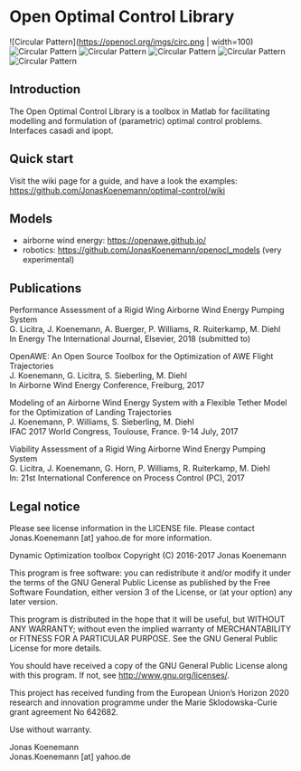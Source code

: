 # Open Optimal Control Library

![Circular Pattern](https://openocl.org/imgs/circ.png | width=100)
![Circular Pattern](https://openocl.org/imgs/circ.png)
![Circular Pattern](https://openocl.org/imgs/circ.png)
![Circular Pattern](https://openocl.org/imgs/circ.png)
![Circular Pattern](https://openocl.org/imgs/circ.png)
![Circular Pattern](https://openocl.org/imgs/circ.png)

## Introduction

The Open Optimal Control Library is a toolbox in Matlab for facilitating modelling and formulation of (parametric) optimal control problems. Interfaces casadi and ipopt.

## Quick start

Visit the wiki page for a guide, and have a look the examples:    
https://github.com/JonasKoenemann/optimal-control/wiki

## Models

* airborne wind energy: https://openawe.github.io/
* robotics: https://github.com/JonasKoenemann/openocl_models (very experimental)

## Publications

Performance Assessment of a Rigid Wing Airborne Wind Energy Pumping System  
G. Licitra, J. Koenemann, A. Buerger, P. Williams, R. Ruiterkamp, M. Diehl  
In Energy The International Journal, Elsevier, 2018 (submitted to)

OpenAWE: An Open Source Toolbox for the Optimization of AWE Flight Trajectories  
J. Koenemann, G. Licitra, S. Sieberling, M. Diehl  
In Airborne Wind Energy Conference, Freiburg, 2017

Modeling of an Airborne Wind Energy System with a Flexible Tether Model for the Optimization of Landing Trajectories  
J. Koenemann, P. Williams, S. Sieberling, M. Diehl  
IFAC 2017 World Congress, Toulouse, France. 9-14 July, 2017

Viability Assessment of a Rigid Wing Airborne Wind Energy Pumping System  
G. Licitra, J. Koenemann, G. Horn, P. Williams, R. Ruiterkamp, M. Diehl  
In: 21st International Conference on Process Control (PC), 2017

## Legal notice

Please see license information in the LICENSE file.
Please contact Jonas.Koenemann [at] yahoo.de for more information.

Dynamic Optimization toolbox
Copyright (C) 2016-2017  Jonas Koenemann

This program is free software: you can redistribute it and/or modify
it under the terms of the GNU General Public License as published by
the Free Software Foundation, either version 3 of the License, or
(at your option) any later version.

This program is distributed in the hope that it will be useful,
but WITHOUT ANY WARRANTY; without even the implied warranty of
MERCHANTABILITY or FITNESS FOR A PARTICULAR PURPOSE.  See the
GNU General Public License for more details.

You should have received a copy of the GNU General Public License
along with this program.  If not, see <http://www.gnu.org/licenses/>.


This project has received funding from the European Union’s Horizon 2020 research and innovation programme under the Marie Sklodowska-Curie grant agreement No 642682.

Use without warranty.

Jonas Koenemann  
Jonas.Koenemann [at] yahoo.de



